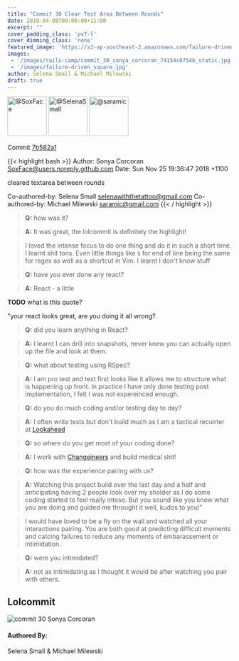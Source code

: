 ```yaml
---
title: "Commit 30 Clear Test Area Between Rounds"
date: 2018-04-08T09:00:00+11:00
excerpt: ""
cover_padding_class: 'pv7-l'
cover_dimming_class: 'none'
featured_image: 'https://s3-ap-southeast-2.amazonaws.com/failure-driven-blog/railscamp-24-woodfield-hobart/commit_30_sonya_corcoran_74154c0754b.gif'
images:
 - '/images/rails-camp/commit_30_sonya_corcoran_74154c0754b_static.jpg'
 - '/images/failure-driven_square.jpg'
author: Selena Small & Michael Milewski 
draft: true
---
```


<img alt="@SoxFace" src="//github.com/SoxFace.png" style="display: inline; width: 88px;" height="88" />
<img alt="@SelenaSmall" src="//github.com/SelenaSmall.png" style="display: inline; width: 88px;" height="88" />
<img alt="@saramic" src="//github.com/saramic.png" style="display: inline; width: 88px;" height="88" />

Commit [7b582a1](https://github.com/failure-driven/railscamp-search-term/commit/7b582a1169f4f4ff554b56574f4bcbe371d15018)

{{< highlight bash >}}
Author: Sonya Corcoran <SoxFace@users.noreply.github.com>
Date:   Sun Nov 25 19:36:47 2018 +1100

cleared textarea between rounds

Co-authored-by: Selena Small <selenawiththetattoo@gmail.com>
Co-authored-by: Michael Milewski <saramic@gmail.com>
{{< / highlight >}}

> **Q:** how was it?

> **A:** It was great, the lolcommit is definitely the highlight!

> I loved the intense focus to do one thing and do it in such a short time. I
> learnt shit tons. Even little things like `$` for end of line being the same
> for regex as well as a shortcut in Vim. I learnt I don't know stuff

> **Q:** have you ever done any react?

> **A:** React - a little

**TODO** what is this quote?

"your react looks great, are you doing it all wrong?

> **Q:** did you learn anything in React?

> **A:** I learnt I can drill into snapshots, never knew you can actually open
> up the file and look at them.

> **Q:** what about testing using RSpec?

> **A:** I am pro test and test first looks like it allows me to structure what
> is happening up front. In practice I have only done testing post
> implementation, I felt I was not expereinced enough.

> **Q:** do you do much coding and/or testing day to day?

> **A:** I often write tests but don't build much as I am a tactical recuirter
> at [Lookahead](https://www.lookahead.com.au/)

> **Q:** so where do you get most of your coding done?

> **A:** I work with [Changeineers](https://changineers.com.au/) and build
> medical shit!

> **Q:** how was the experience pairing with us?

> **A:** Watching this project build over the last day and a half and
> anticipating having 2 people look over my sholder as I do some coding started
> to feel really intese. But you sound like you know what you are doing and
> guided me throught it well, kudos to you!"

> I would have loved to be a fly on the wall and watched all your interactions
> pairing. You are both good at predicting difficult moments and catcing
> failures to reduce any moments of embarassement or intimidation.

> **Q:** were you intimidated?

> **A:** not as intimidating as I thought it would be after watching you pair
> with others.

## Lolcommit

![commit 30 Sonya Corcoran](https://s3-ap-southeast-2.amazonaws.com/failure-driven-blog/railscamp-24-woodfield-hobart/commit_30_sonya_corcoran_74154c0754b.gif)

#### Authored By:

Selena Small & Michael Milewski
